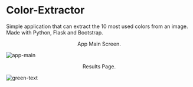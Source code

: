 # Color-Extractor
Simple application that can extract the 10 most used colors from an image. Made with Python, Flask and Bootstrap.


<p style="text-align:center;">App Main Screen.</p>

![app-main](https://i.postimg.cc/Ghgb8CgF/Color-Extractor-1.png)
<br>

<p style="text-align:center;">Results Page.</p>

![green-text](https://i.postimg.cc/4xKspSjr/Color-Extractor-2.png)
